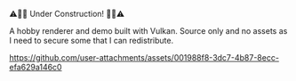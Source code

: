 ⚠👷‍♂️ Under Construction! 👷‍♂️⚠

A hobby renderer and demo built with Vulkan.
Source only and no assets as I need to secure some that I can redistribute.

https://github.com/user-attachments/assets/001988f8-3dc7-4b87-8ecc-efa629a146c0
